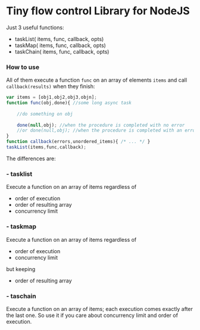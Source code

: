 # Tiny flow control Library for NodeJS

Just 3 useful functions:

  - taskList( items, func, callback, opts)
  - taskMap( items, func, callback, opts)
  - taskChain( items, func, callback, opts)

### How to use

All of them execute a function `func` on an array of elements `items` and 
call `callback(results)` when they finish:

```javascript
var items = [obj1,obj2,obj3,objn];
function func(obj,done){ //some long async task
    
    //do something on obj
    
    done(null,obj); //when the procedure is completed with no error
    //or done(null,obj); //when the procedure is completed with an error
}
function callback(errors,unordered_items){ /* ... */ }
taskList(items,func,callback);
```

 The differences are:

### - tasklist
Execute a function on an array of items regardless of
  - order of execution
  - order of resulting array
  - concurrency limit
  
### - taskmap
Execute a function on an array of items regardless of
  - order of execution
  - concurrency limit
 
but keeping 
 - order of resulting array

### - taschain
Execute a function on an array of items; each execution comes exactly after the last one. So use it if you care about concurrency limit and order of execution.





